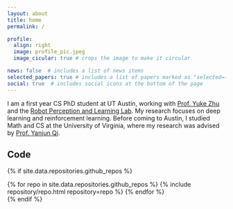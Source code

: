 ```yaml
---
layout: about
title: home
permalink: /

profile:
  align: right
  image: profile_pic.jpeg
  image_cicular: true # crops the image to make it circular

news: false  # includes a list of news items
selected_papers: true # includes a list of papers marked as "selected={true}"
social: true  # includes social icons at the bottom of the page
---
```


I am a first year CS PhD student at UT Austin, working with [Prof. Yuke Zhu](https://www.cs.utexas.edu/~yukez/) and the [Robot Perception and Learning Lab](https://rpl.cs.utexas.edu). My research focuses on deep learning and reinforcement learning. Before coming to Austin, I studied Math and CS at the University of Virginia, where my research was advised by [Prof. Yanjun Qi](https://www.cs.virginia.edu/yanjun/).


## Code

{% if site.data.repositories.github_repos %}
<div class="repositories d-flex flex-wrap flex-md-row flex-column justify-content-between align-items-center">
  {% for repo in site.data.repositories.github_repos %}
    {% include repository/repo.html repository=repo %}
  {% endfor %}
</div>
{% endif %}
